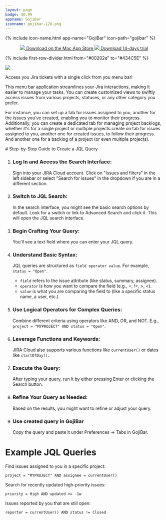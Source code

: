 ```yaml
---
layout: page
badge: $0.99
appname: GojiBar
iconname: gojibar-128.png
---
```

<div class="row first-row" markdown="0">
{% include icon-name.html app-name="GojiBar" icon-path="gojibar" %}

<p align="center">
  <a class="appstore-badge" href="https://apps.apple.com/us/app/gojibar/id6471348025?mt=12&amp;itsct=apps_box_badge&amp;itscg=30200">
    <img class="appstore-badge__icon" src="{{ site.url | append: site.baseurl}}/assets/img/badges/apple.svg">
    <span class="appstore-badge__text">Download on the</span>
    <span class="appstore-badge__storename">Mac App Store</span>
  </a>
<a class="appstore-badge" href="https://github.com/menubar-apps/GojiBar/releases/download/trial.1.1/GojiBar.trial.1.1.dmg">
    <img class="appstore-badge__icon" src="{{ site.url | append: site.baseurl}}/assets/img/badges/github.svg">
    <span class="appstore-badge__text">Download</span>
    <span class="appstore-badge__storename">14-days trial</span>
  </a>
</p>
</div>

{% include first-row-divider.html from="#00202e" to="#434C5E" %}

<div class="row second-row">
  <div class="col m8 offset-m2">
  <img class="rounded-corners" src="{{ site.url | append: site.baseurl}}/assets/img/screenshots/gojibar/gojibar-1.png">
  </div>


<div class="col m8 offset-m2" markdown="0" >
<p>Access you Jira tickets with a single click from you menu bar!</p>


<p>This menu bar application streamlines your Jira interactions, making it easier to manage your tasks. You can create customized views to swiftly access issues from various projects, statuses, or any other category you prefer.</p>


<p>For instance, you can set up a tab for issues assigned to you, another for the issues you've created, enabling you to monitor their progress. Additionally, you can create a dedicated tab for managing project backlogs, whether it's for a single project or multiple projects.create on tab for issues assigned to you, another one for created issues, to follow their progress. And another one for a backlog of a project (or even multiple projects).</p>
</div>
<div class="col m8 offset-m2">
# Step-by-Step Guide to Create a JQL Query

1. ### Log In and Access the Search Interface:

    Sign into your JIRA Cloud account.
    Click on "Issues and filters" in the left sidebar or select "Search for issues" in the dropdown if you are in a different section.

2. ### Switch to JQL Search:

    In the search interface, you might see the basic search options by default. Look for a switch or link to Advanced Search and click it. This will open the JQL search interface.

3. ### Begin Crafting Your Query:

    You’ll see a text field where you can enter your JQL query.

4. ### Understand Basic Syntax:

    JQL queries are structured as `field operator value`. For example, `status = "Open"`.

    - `field` refers to the issue attribute (like status, summary, assignee).
    - `operator` is how you want to compare the field (e.g., =, !=, >, <).
    - `value` is what you are comparing the field to (like a specific status name, a user, etc.).

5. ### Use Logical Operators for Complex Queries:

    Combine different criteria using operators like AND, OR, and NOT. E.g., `project = "MYPROJECT" AND status = "Open"`.

6. ### Leverage Functions and Keywords:

    JIRA Cloud also supports various functions like `currentUser()` or dates like `startOfDay()`.

7. ### Execute the Query:

    After typing your query, run it by either pressing Enter or clicking the Search button.

8. ### Refine Your Query as Needed:

    Based on the results, you might want to refine or adjust your query.

9. ### Use created query in GojiBar

    Copy the query and paste it under Preferences -> Tabs in GojiBar.

# Example JQL Queries

Find issues assigned to you in a specific project:
```
project = "MYPROJECT" AND assignee = currentUser()
```

Search for recently updated high-priority issues:

```
priority = High AND updated >= -1w
```

Issues reported by you that are still open:
```
reporter = currentUser() AND status != Closed
```

</div>
</div>